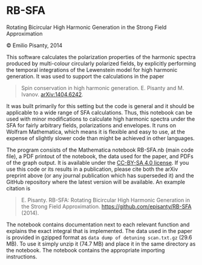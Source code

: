 RB-SFA
======

Rotating Bicircular High Harmonic Generation in the Strong Field Approximation

© Emilio Pisanty, 2014

This software calculates the polarization properties of the harmonic spectra produced by multi-colour circularly polarized fields, by explicitly performing the temporal integrations of the Lewenstein model for high harmonic generation. It was used to support the calculations in the paper

> Spin conservation in high harmonic generation. E. Pisanty and M. Ivanov. [arXiv:1404.6242](http://arxiv.org/abs/1404.6242).

It was built primarily for this setting but the code is general and it should be applicable to a wide range of SFA calculations. Thus, this notebook can be used with minor modifications to calculate high harmonic spectra under the SFA for fairly arbitrary fields, polarizations and envelopes. It runs on Wolfram Mathematica, which means it is flexible and easy to use, at the expense of slightly slower code than might be achieved in other languages.

The program consists of the Mathematica notebook RB-SFA.nb (main code file), a PDF printout of the notebook, the data used for the paper, and PDFs of the graph output. It is available under the [CC-BY-SA 4.0 license](https://creativecommons.org/licenses/by-sa/4.0/). If you use this code or its results in a publication, please cite both the arXiv preprint above (or any journal publication which has superseded it) and the GitHub repository where the latest version will be available. An example citation is 

> E. Pisanty. RB-SFA: Rotating Bicircular High Harmonic Generation in the Strong Field Approximation. https://github.com/episanty/RB-SFA (2014).

The notebook contains documentation next to each relevant function and explains the exact integral that is implemented. The data used in the paper is provided in gzipped format as `data dump of detuning scan.txt.gz` (29.6 MB). To use it simply unzip it (74.7 MB) and place it in the same directory as the notebook. The notebook contains the appropriate importing instructions.

